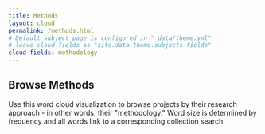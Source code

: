 ```yaml
---
title: Methods
layout: cloud
permalink: /methods.html
# Default subject page is configured in "_data/theme.yml"
# leave cloud-fields as "site.data.theme.subjects-fields"
cloud-fields: methodology
---
```


## Browse Methods

Use this word cloud visualization to browse projects by their research approach - in other words, their "methodology."
Word size is determined by frequency and all words link to a corresponding collection search.